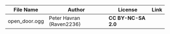 | File Name        | Author   | License   | Link                            |
|------------------|----------|-----------|---------------------------------|
| open_door.ogg | Peter Havran (Raven2236) | **CC BY-NC-SA 2.0** |  |
